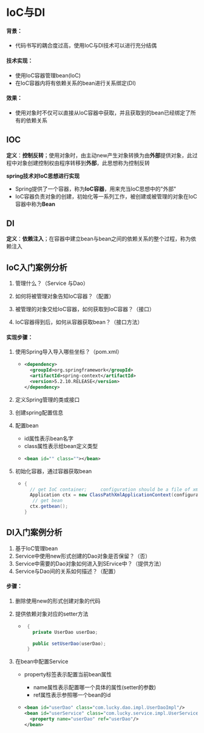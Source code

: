 # IoC与DI



#### 背景：

- 代码书写的耦合度过高，使用IoC与DI技术可以进行充分结偶

#### 技术实现：

- 使用IoC容器管理bean(IoC)
- 在IoC容器内将有依赖关系的bean进行关系绑定(DI)

#### 效果：

- 使用对象时不仅可以直接从IoC容器中获取，并且获取到的bean已经绑定了所有的依赖关系



## IOC

**定义**：**控制反转**；使用对象时，由主动new产生对象转换为由**外部**提供对象，此过程中对象创建控制权由程序转移到**外部**，此思想称为控制反转

**spring技术对IoC思想进行实现**

- Spring提供了一个容器，称为**IoC容器**，用来充当IoC思想中的"外部"
- IoC容器负责对象的创建，初始化等一系列工作，被创建或被管理的对象在IoC容器中称为**Bean**



## DI

**定义**：**依赖注入**；在容器中建立bean与bean之间的依赖关系的整个过程，称为依赖注入







## IoC入门案例分析

1. 管理什么？（Service 与Dao）

2. 如何将被管理对象告知IoC容器？（配置）

3. 被管理的对象交给IoC容器，如何获取到IoC容器？（接口）

4. IoC容器得到后，如何从容器获取bean？（接口方法）



#### 实现步骤：

1. 使用Spring导入导入哪些坐标？（pom.xml）

   - ```xml
     <dependency>
       <groupId>org.springframework</groupId>
       <artifactId>spring-context</artifactId>
       <version>5.2.10.RELEASE</version>
     </dependency>
     ```

2. 定义Spring管理的类或接口

3. 创建spring配置信息

4. 配置bean

   - id属性表示bean名字
   - class属性表示给bean定义类型
   - ```xml
     <bean id="" class=""></bean>
     ```

     

5. 初始化容器，通过容器获取bean

   - ```java
     {
       // get IoC container;     configuration should be a file of xml
       Application ctx = new ClassPathXmlApplicationContext(configuration);
     	// get bean
       ctx.getbean();
     }
     ```

     



## DI入门案例分析

1. 基于IoC管理bean
2. Service中使用new形式创建的Dao对象是否保留？（否）
3. Service中需要的Dao对象如何进入到SErvice中？（提供方法）
4. Service与Dao间的关系如何描述？（配置）



#### 步骤：



1. 删除使用new的形式创建对象的代码

2. 提供依赖对象对应的setter方法

   - ```java
      {
      	private UserDao userDao;
        
        public setUserDao(userDao);
      }
      ```

3. 在bean中配置Service

   - property标签表示配置当前bean属性
     - name属性表示配置哪一个具体的属性(setter的参数)
     - ref属性表示参照哪一个bean的id
     
   - ```xml
     <bean id="userDao" class="com.lucky.dao.impl.UserDaoImpl"/>
     <bean id="userService" class="com.lucky.service.impl.UserServiceImpl">
       <property name="userDao" ref="userDao"/>
     </bean>
     ```
     
     




